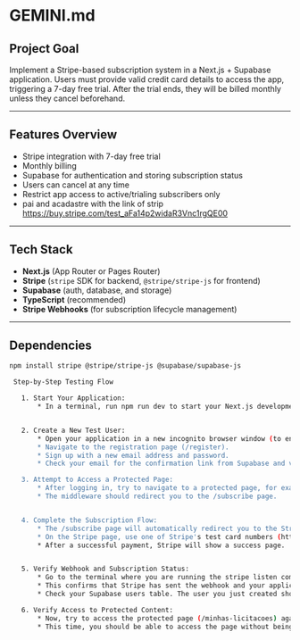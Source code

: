 # GEMINI.md

## Project Goal

Implement a Stripe-based subscription system in a Next.js + Supabase application. Users must provide valid credit card details to access the app, triggering a 7-day free trial. After the trial ends, they will be billed monthly unless they cancel beforehand.

---

## Features Overview

- Stripe integration with 7-day free trial
- Monthly billing
- Supabase for authentication and storing subscription status
- Users can cancel at any time
- Restrict app access to active/trialing subscribers only
- pai and acadastre with the link of strip https://buy.stripe.com/test_aFa14p2widaR3Vnc1rgQE00

---

## Tech Stack

- **Next.js** (App Router or Pages Router)
- **Stripe** (`stripe` SDK for backend, `@stripe/stripe-js` for frontend)
- **Supabase** (auth, database, and storage)
- **TypeScript** (recommended)
- **Stripe Webhooks** (for subscription lifecycle management)

---

## Dependencies

```bash
npm install stripe @stripe/stripe-js @supabase/supabase-js

 Step-by-Step Testing Flow

   1. Start Your Application:
       * In a terminal, run npm run dev to start your Next.js development server.


   2. Create a New Test User:
       * Open your application in a new incognito browser window (to ensure you're not logged in).
       * Navigate to the registration page (/register).
       * Sign up with a new email address and password.
       * Check your email for the confirmation link from Supabase and verify your account.

   3. Attempt to Access a Protected Page:
       * After logging in, try to navigate to a protected page, for example, /minhas-licitacoes.
       * The middleware should redirect you to the /subscribe page.


   4. Complete the Subscription Flow:
       * The /subscribe page will automatically redirect you to the Stripe payment page.
       * On the Stripe page, use one of Stripe's test card numbers (https://stripe.com/docs/testing#cards) to complete the payment. You can use any future date for the expiration and any CVC.
       * After a successful payment, Stripe will show a success page.


   5. Verify Webhook and Subscription Status:
       * Go to the terminal where you are running the stripe listen command. You should see a checkout.session.completed event being logged.
       * This confirms that Stripe has sent the webhook and your application has received it.
       * Check your Supabase users table. The user you just created should now have their stripe_subscription_status updated to active (or trialing, depending on your Stripe product setup).

   6. Verify Access to Protected Content:
       * Now, try to access the protected page (/minhas-licitacoes) again.
       * This time, you should be able to access the page without being redirected.
